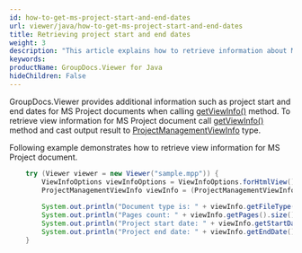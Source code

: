 ```yaml
---
id: how-to-get-ms-project-start-and-end-dates
url: viewer/java/how-to-get-ms-project-start-and-end-dates
title: Retrieving project start and end dates
weight: 3
description: "This article explains how to retrieve information about MS Project Documents into tiles with GroupDocs.Viewer within your Java applications."
keywords: 
productName: GroupDocs.Viewer for Java
hideChildren: False
---
```


GroupDocs.Viewer provides additional information such as project start and end dates for MS Project documents when calling [getViewInfo()](https://reference.groupdocs.com/viewer/java/com.groupdocs.viewer/Viewer#getViewInfo(com.groupdocs.viewer.options.ViewInfoOptions)) method. To retrieve view information for MS Project document call [getViewInfo()](https://reference.groupdocs.com/viewer/java/com.groupdocs.viewer/Viewer#getViewInfo(com.groupdocs.viewer.options.ViewInfoOptions)) method and cast output result to [ProjectManagementViewInfo](https://reference.groupdocs.com/viewer/java/com.groupdocs.viewer.results/ProjectManagementViewInfo) type.

Following example demonstrates how to retrieve view information for MS Project document.

```java
    try (Viewer viewer = new Viewer("sample.mpp")) {
        ViewInfoOptions viewInfoOptions = ViewInfoOptions.forHtmlView();
        ProjectManagementViewInfo viewInfo = (ProjectManagementViewInfo) viewer.getViewInfo(viewInfoOptions);
    
        System.out.println("Document type is: " + viewInfo.getFileType());
        System.out.println("Pages count: " + viewInfo.getPages().size());
        System.out.println("Project start date: " + viewInfo.getStartDate());
        System.out.println("Project end date: " + viewInfo.getEndDate());
    }
```
